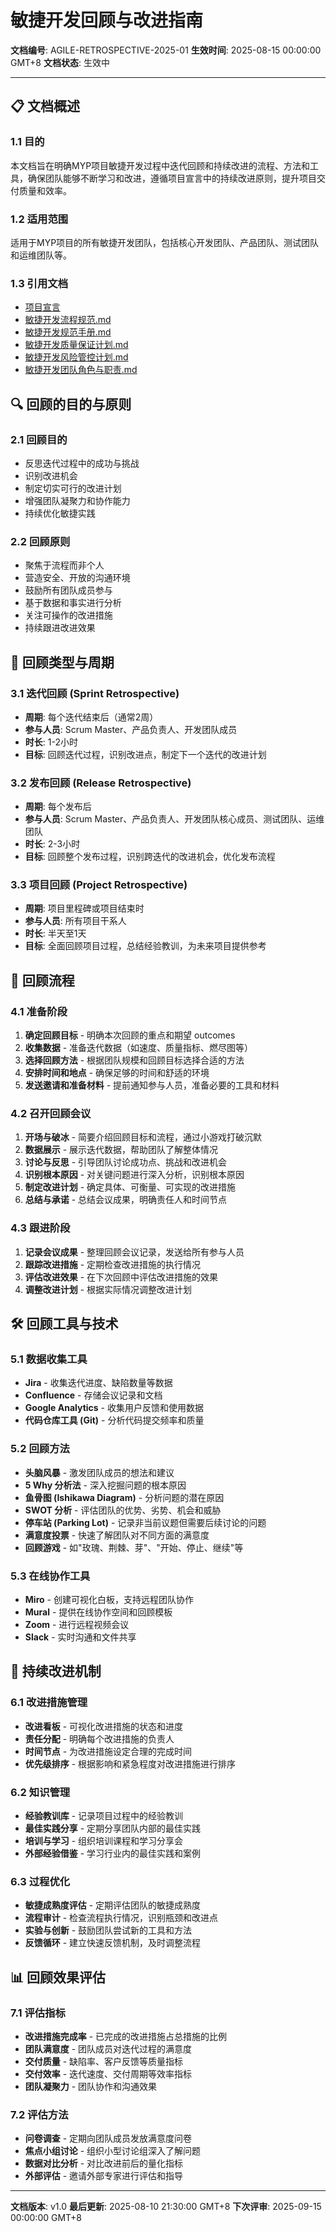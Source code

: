 # 敏捷开发回顾与改进指南

**文档编号**: AGILE-RETROSPECTIVE-2025-01
**生效时间**: 2025-08-15 00:00:00 GMT+8
**文档状态**: 生效中

---

## 📋 文档概述

### 1.1 目的
本文档旨在明确MYP项目敏捷开发过程中迭代回顾和持续改进的流程、方法和工具，确保团队能够不断学习和改进，遵循项目宣言中的持续改进原则，提升项目交付质量和效率。

### 1.2 适用范围
适用于MYP项目的所有敏捷开发团队，包括核心开发团队、产品团队、测试团队和运维团队等。

### 1.3 引用文档
- [项目宣言](../docs/plans/20-项目宣言.md)
- [敏捷开发流程规范.md](敏捷开发流程规范.md)
- [敏捷开发规范手册.md](敏捷开发规范手册.md)
- [敏捷开发质量保证计划.md](敏捷开发质量保证计划.md)
- [敏捷开发风险管控计划.md](敏捷开发风险管控计划.md)
- [敏捷开发团队角色与职责.md](敏捷开发团队角色与职责.md)

## 🔍 回顾的目的与原则

### 2.1 回顾目的
- 反思迭代过程中的成功与挑战
- 识别改进机会
- 制定切实可行的改进计划
- 增强团队凝聚力和协作能力
- 持续优化敏捷实践

### 2.2 回顾原则
- 聚焦于流程而非个人
- 营造安全、开放的沟通环境
- 鼓励所有团队成员参与
- 基于数据和事实进行分析
- 关注可操作的改进措施
- 持续跟进改进效果

## 🔄 回顾类型与周期

### 3.1 迭代回顾 (Sprint Retrospective)
- **周期**: 每个迭代结束后（通常2周）
- **参与人员**: Scrum Master、产品负责人、开发团队成员
- **时长**: 1-2小时
- **目标**: 回顾迭代过程，识别改进点，制定下一个迭代的改进计划

### 3.2 发布回顾 (Release Retrospective)
- **周期**: 每个发布后
- **参与人员**: Scrum Master、产品负责人、开发团队核心成员、测试团队、运维团队
- **时长**: 2-3小时
- **目标**: 回顾整个发布过程，识别跨迭代的改进机会，优化发布流程

### 3.3 项目回顾 (Project Retrospective)
- **周期**: 项目里程碑或项目结束时
- **参与人员**: 所有项目干系人
- **时长**: 半天至1天
- **目标**: 全面回顾项目过程，总结经验教训，为未来项目提供参考

## 📝 回顾流程

### 4.1 准备阶段
1. **确定回顾目标** - 明确本次回顾的重点和期望 outcomes
2. **收集数据** - 准备迭代数据（如速度、质量指标、燃尽图等）
3. **选择回顾方法** - 根据团队规模和回顾目标选择合适的方法
4. **安排时间和地点** - 确保足够的时间和舒适的环境
5. **发送邀请和准备材料** - 提前通知参与人员，准备必要的工具和材料

### 4.2 召开回顾会议
1. **开场与破冰** - 简要介绍回顾目标和流程，通过小游戏打破沉默
2. **数据展示** - 展示迭代数据，帮助团队了解整体情况
3. **讨论与反思** - 引导团队讨论成功点、挑战和改进机会
4. **识别根本原因** - 对关键问题进行深入分析，识别根本原因
5. **制定改进计划** - 确定具体、可衡量、可实现的改进措施
6. **总结与承诺** - 总结会议成果，明确责任人和时间节点

### 4.3 跟进阶段
1. **记录会议成果** - 整理回顾会议记录，发送给所有参与人员
2. **跟踪改进措施** - 定期检查改进措施的执行情况
3. **评估改进效果** - 在下次回顾中评估改进措施的效果
4. **调整改进计划** - 根据实际情况调整改进计划

## 🛠️ 回顾工具与技术

### 5.1 数据收集工具
- **Jira** - 收集迭代进度、缺陷数量等数据
- **Confluence** - 存储会议记录和文档
- **Google Analytics** - 收集用户反馈和使用数据
- **代码仓库工具 (Git)** - 分析代码提交频率和质量

### 5.2 回顾方法
- **头脑风暴** - 激发团队成员的想法和建议
- **5 Why 分析法** - 深入挖掘问题的根本原因
- **鱼骨图 (Ishikawa Diagram)** - 分析问题的潜在原因
- **SWOT 分析** - 评估团队的优势、劣势、机会和威胁
- **停车站 (Parking Lot)** - 记录非当前议题但需要后续讨论的问题
- **满意度投票** - 快速了解团队对不同方面的满意度
- **回顾游戏** - 如"玫瑰、荆棘、芽"、"开始、停止、继续"等

### 5.3 在线协作工具
- **Miro** - 创建可视化白板，支持远程团队协作
- **Mural** - 提供在线协作空间和回顾模板
- **Zoom** - 进行远程视频会议
- **Slack** - 实时沟通和文件共享

## 🔄 持续改进机制

### 6.1 改进措施管理
- **改进看板** - 可视化改进措施的状态和进度
- **责任分配** - 明确每个改进措施的负责人
- **时间节点** - 为改进措施设定合理的完成时间
- **优先级排序** - 根据影响和紧急程度对改进措施进行排序

### 6.2 知识管理
- **经验教训库** - 记录项目过程中的经验教训
- **最佳实践分享** - 定期分享团队内部的最佳实践
- **培训与学习** - 组织培训课程和学习分享会
- **外部经验借鉴** - 学习行业内的最佳实践和案例

### 6.3 过程优化
- **敏捷成熟度评估** - 定期评估团队的敏捷成熟度
- **流程审计** - 检查流程执行情况，识别瓶颈和改进点
- **实验与创新** - 鼓励团队尝试新的工具和方法
- **反馈循环** - 建立快速反馈机制，及时调整流程

## 📊 回顾效果评估

### 7.1 评估指标
- **改进措施完成率** - 已完成的改进措施占总措施的比例
- **团队满意度** - 团队成员对迭代过程的满意度
- **交付质量** - 缺陷率、客户反馈等质量指标
- **交付效率** - 迭代速度、交付周期等效率指标
- **团队凝聚力** - 团队协作和沟通效果

### 7.2 评估方法
- **问卷调查** - 定期向团队成员发放满意度问卷
- **焦点小组讨论** - 组织小型讨论组深入了解问题
- **数据对比分析** - 对比改进前后的量化指标
- **外部评估** - 邀请外部专家进行评估和指导

---

**文档版本**: v1.0
**最后更新**: 2025-08-10 21:30:00 GMT+8
**下次评审**: 2025-09-15 00:00:00 GMT+8